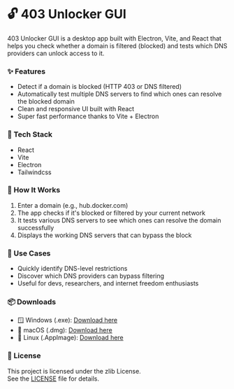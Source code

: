 # 🔓 403 Unlocker GUI

403 Unlocker GUI is a desktop app built with Electron, Vite, and React that helps you check whether a domain is filtered (blocked) and tests which DNS providers can unlock access to it.

### ✨ Features

- Detect if a domain is blocked (HTTP 403 or DNS filtered)
- Automatically test multiple DNS servers to find which ones can resolve the blocked domain
- Clean and responsive UI built with React
- Super fast performance thanks to Vite + Electron

### 🧰 Tech Stack

- React
- Vite
- Electron
- Tailwindcss

### 🚀 How It Works

1. Enter a domain (e.g., hub.docker.com)
2. The app checks if it's blocked or filtered by your current network
3. It tests various DNS servers to see which ones can resolve the domain successfully
4. Displays the working DNS servers that can bypass the block

### 🧪 Use Cases

- Quickly identify DNS-level restrictions
- Discover which DNS providers can bypass filtering
- Useful for devs, researchers, and internet freedom enthusiasts

### 📦 Downloads

- 🪟 Windows (.exe): [Download here](https://github.com/403unlocker/unlocker-electron/releases/download/v0.1.10/403-Unlocker-win-x64-0.1.10.exe)
- 🍎 macOS (.dmg): [Download here](https://github.com/403unlocker/unlocker-electron/releases/download/v0.1.10/403-Unlocker-mac-arm64-0.1.10.dmg)
- 🐧 Linux (.AppImage): [Download here](https://github.com/403unlocker/unlocker-electron/releases/download/v0.1.10/403-Unlocker-linux-x86_64-0.1.10.AppImage)

### 📝 License

This project is licensed under the zlib License.
<br>
See the [LICENSE](./LICENSE) file for details.
